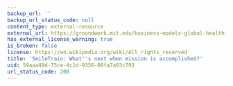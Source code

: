```yaml
---
backup_url: ''
backup_url_status_code: null
content_type: external-resource
external_url: https://groundwork.mit.edu/business-models-global-health-smiletrain/
has_external_license_warning: true
is_broken: false
license: https://en.wikipedia.org/wiki/All_rights_reserved
title: 'SmileTrain: What''s next when mission is accomplished?'
uid: 59aaa49d-75ce-4c1d-9356-08fa7a03c793
url_status_code: 200
---
```

